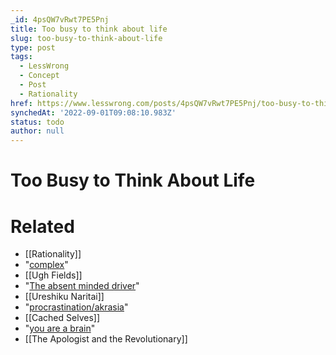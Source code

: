 ```yaml
---
_id: 4psQW7vRwt7PE5Pnj
title: Too busy to think about life
slug: too-busy-to-think-about-life
type: post
tags:
  - LessWrong
  - Concept
  - Post
  - Rationality
href: https://www.lesswrong.com/posts/4psQW7vRwt7PE5Pnj/too-busy-to-think-about-life
synchedAt: '2022-09-01T09:08:10.983Z'
status: todo
author: null
---
```


# Too Busy to Think About Life


# Related

- [[Rationality]]
- "[complex](http://wiki.lesswrong.com/wiki/Complexity_of_value)"
- [[Ugh Fields]]
- "[The absent minded driver](/lw/182/the_absentminded_driver/)"
- [[Ureshiku Naritai]]
- "[procrastination/akrasia](http://wiki.lesswrong.com/wiki/Akrasia)"
- [[Cached Selves]]
- "[you are a brain](/lw/fc/you_are_a_brain/)"
- [[The Apologist and the Revolutionary]]